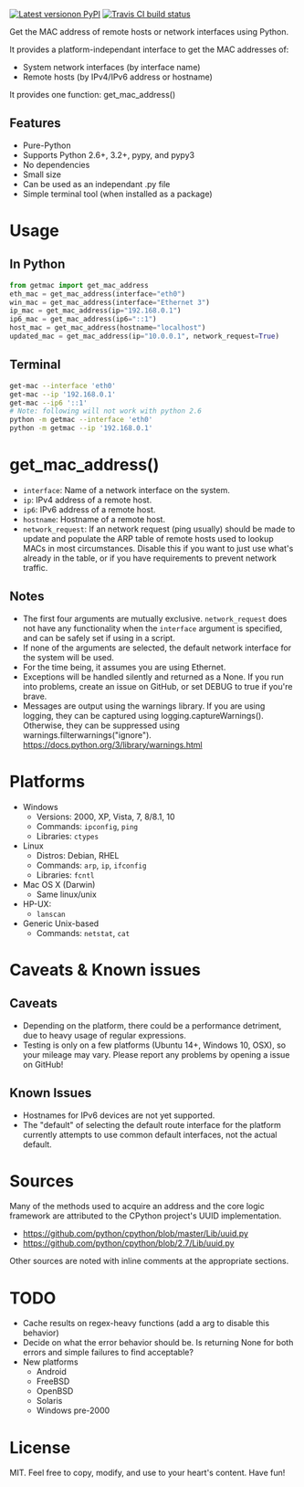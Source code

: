 
[![Latest versionon PyPI](https://badge.fury.io/py/get-mac.svg)](https://pypi.org/project/get-mac/)
[![Travis CI build status](https://travis-ci.org/GhostofGoes/get-mac.svg?branch=master)](https://travis-ci.org/GhostofGoes/get-mac)

Get the MAC address of remote hosts or network interfaces using Python.

It provides a platform-independant interface to get the MAC addresses of:

* System network interfaces (by interface name)
* Remote hosts (by IPv4/IPv6 address or hostname)

It provides one function: get_mac_address()


## Features
* Pure-Python
* Supports Python 2.6+, 3.2+, pypy, and pypy3
* No dependencies
* Small size
* Can be used as an independant .py file
* Simple terminal tool (when installed as a package)


# Usage

## In Python
```python
from getmac import get_mac_address
eth_mac = get_mac_address(interface="eth0")
win_mac = get_mac_address(interface="Ethernet 3")
ip_mac = get_mac_address(ip="192.168.0.1")
ip6_mac = get_mac_address(ip6="::1")
host_mac = get_mac_address(hostname="localhost")
updated_mac = get_mac_address(ip="10.0.0.1", network_request=True)
```

## Terminal
```bash
get-mac --interface 'eth0'
get-mac --ip '192.168.0.1'
get-mac --ip6 '::1'
# Note: following will not work with python 2.6
python -m getmac --interface 'eth0'
python -m getmac --ip '192.168.0.1'
```


# get_mac_address()
* `interface`: Name of a network interface on the system.
* `ip`: IPv4 address of a remote host.
* `ip6`: IPv6 address of a remote host.
* `hostname`: Hostname of a remote host.
* `network_request`: If an network request (ping usually) should be made to update and populate the
ARP table of remote hosts used to lookup MACs in most circumstances. Disable this if you want to
just use what's already in the table, or if you have requirements to prevent network traffic.

## Notes
* The first four arguments are mutually exclusive. `network_request` does not have any functionality
when the `interface` argument is specified, and can be safely set if using in a script.
* If none of the arguments are selected, the default network interface for the system will be used.
* For the time being, it assumes you are using Ethernet.
* Exceptions will be handled silently and returned as a None.
    If you run into problems, create an issue on GitHub,
    or set DEBUG to true if you're brave.
* Messages are output using the warnings library.
If you are using logging, they can be captured using logging.captureWarnings().
Otherwise, they can be suppressed using warnings.filterwarnings("ignore").
https://docs.python.org/3/library/warnings.html



# Platforms
* Windows
    * Versions: 2000, XP, Vista, 7, 8/8.1, 10
    * Commands: `ipconfig`, `ping`
    * Libraries: `ctypes`
* Linux
    * Distros: Debian, RHEL
    * Commands: `arp`, `ip`, `ifconfig`
    * Libraries: `fcntl`
* Mac OS X (Darwin)
    * Same linux/unix
* HP-UX:
    * `lanscan`
* Generic Unix-based
    * Commands: `netstat`, `cat`


# Caveats & Known issues

## Caveats
* Depending on the platform, there could be a performance detriment, due to heavy usage of
regular expressions.
* Testing is only on a few platforms (Ubuntu 14+, Windows 10, OSX), so your mileage may vary.
Please report any problems by opening a issue on GitHub!

## Known Issues
* Hostnames for IPv6 devices are not yet supported.
* The "default" of selecting the default route interface for the platform
currently attempts to use common default interfaces, not the actual default.

# Sources
Many of the methods used to acquire an address and the core logic framework
are attributed to the CPython project's UUID implementation.
* https://github.com/python/cpython/blob/master/Lib/uuid.py
* https://github.com/python/cpython/blob/2.7/Lib/uuid.py

Other sources are noted with inline comments at the appropriate sections.



# TODO
* Cache results on regex-heavy functions (add a arg to disable this behavior)
* Decide on what the error behavior should be. Is returning None for both
errors and simple failures to find acceptable?
* New platforms
    * Android
    * FreeBSD
    * OpenBSD
    * Solaris
    * Windows pre-2000


# License
MIT. Feel free to copy, modify, and use to your heart's content. Have fun!
